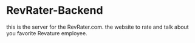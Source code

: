 # RevRater-Backend
this is the server for the RevRater.com. the website to rate and talk about you favorite Revature employee.
